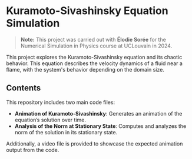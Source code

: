 # Kuramoto-Sivashinsky Equation Simulation 


> **Note:** This project was carried out with **Élodie Sorée** for the Numerical Simulation in Physics course at UCLouvain in 2024.

This project explores the Kuramoto-Sivashinsky equation and its chaotic behavior. This equation describes the velocity dynamics of a fluid near a flame, with the system's behavior depending on the domain size.  

## Contents  

This repository includes two main code files:  

- **Animation of Kuramoto-Sivashinsky**: Generates an animation of the equation’s solution over time.  
- **Analysis of the Norm at Stationary State**: Computes and analyzes the norm of the solution in its stationary state.  

Additionally, a video file is provided to showcase the expected animation output from the code.  
